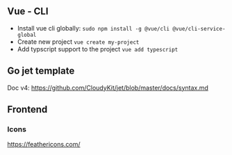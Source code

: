 ## Vue - CLI
- Install vue cli globally:  `sudo npm install -g @vue/cli @vue/cli-service-global`
- Create new project `vue create my-project`
- Add typscript support to the project `vue add typescript`

## Go jet template 
Doc v4: https://github.com/CloudyKit/jet/blob/master/docs/syntax.md

## Frontend
### Icons 
https://feathericons.com/

